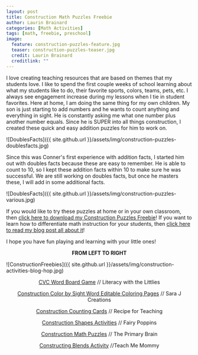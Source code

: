 ```yaml
---
layout: post
title: Construction Math Puzzles Freebie
author: Laurin Brainard
categories: [Math Activities]
tags: [math, freebie, preschool]
image:
  feature: construction-puzzles-feature.jpg
  teaser: construction-puzzles-teaser.jpg
  credit: Laurin Brainard
  creditlink: ""
---
```

I love creating teaching resources that are based on themes that my students love. I like to spend the first couple weeks of school learning about what my students like to do, their favorite sports, colors, teams, pets, etc. I always see engagement increase during my lessons when I tie in student favorites. Here at home, I am doing the same thing for my own children. My son is just starting to add numbers and he wants to count anything and everything in sight. He is constantly asking me what one number plus another number equals. Since he is SUPER into all things construction, I created these quick and easy addition puzzles for him to work on.  

![DoublesFacts]({{ site.github.url }}/assets/img/construction-puzzles-doublesfacts.jpg)

Since this was Conner's first experience with addition facts, I started him out with doubles facts because these are easy to remember. He is able to count to 10, so I kept these addition facts within 10 to make sure he was successful. We are still working on doubles facts, but once he masters these, I will add in some additional facts.

![DoublesFacts]({{ site.github.url }}/assets/img/construction-puzzles-various.jpg)

If you would like to try these puzzles at home or in your own classroom, then [click here to download my Construction Puzzles Freebie](https://drive.google.com/file/d/1ThE2ebOGnzZ6m0lG5qx6jyRE2sx6GRJY/view?usp=sharing)! If you want to learn how to differentiate math instruction for your students, then [click here to read my blog post all about it](https://theprimarybrain.com/math%20activities/2018/05/29/Differentiating-Math-Instruction)!

I hope you have fun playing and learning with your little ones! 

<p style="text-align: center;"><strong>FROM LEFT TO RIGHT</strong></p>

![ConstructionFreebies]({{ site.github.url }}/assets/img/construction-activities-blog-hop.jpg)

<p style="text-align: center;"><a href="https://literacywiththelittles.com/2019/10/15/free-cvc-word-board-game/?fbclid=IwAR1IvWemkmqB6Spai3G11T0PGlxxfmiDw6Fv8HVdQ37L1GCtxkLhDVLHDlY">CVC Word Board Game</a> // Literacy with the Littlies</p>

<p style="text-align: center;"><a href="http://www.sarajcreations.com/2019/10/construction-color-by-sight-word.html?fbclid=IwAR1IvWemkmqB6Spai3G11T0PGlxxfmiDw6Fv8HVdQ37L1GCtxkLhDVLHDlY ">Construction Color by Sight Word Editable Coloring Pages</a> // Sara J Creations</p>

<p style="text-align: center;"><a href="https://www.recipeforteaching.com/2019/10/construction-counting-cards.html?fbclid=IwAR2TaYoViT14HM0VFmWNpRrNuLSmMHh1N44g9RHoLPGrgBD7BqacVVS4crk">Construction Counting Cards</a> // Recipe for Teaching</p>

<p style="text-align: center;"><a href=" https://www.fairypoppins.com/constructing-shapes-activities/">Construction Shapes Activities</a> // Fairy Poppins </p>

<p style="text-align: center;"><a href="https://theprimarybrain.com/math%20activities/2019/10/17/Construction-Math-Puzzles/?fbclid=IwAR3IAn8KH6jBJyZYN0pO0znm5rQw8pAloNlRY2lhoFpFi8MK9eqUoEKQn64 ">Construction Math Puzzles</a> // The Primary Brain</p>

<p style="text-align: center;"><a href="https://www.teach-me-mommy.com/constructing-blends/?fbclid=IwAR2uC6SaiEIKYUb9QRdAYt6tmtEZsAiqYZ5gg4UZ_PUAQlW0Z4kLRv_7OjM">Constructing Blends Activity</a> //Teach Me Mommy</p>

<script>
  (function(w, d, t, s, n) {
    w.FlodeskObject = n;
    var fn = function() {
      (w[n].q = w[n].q || []).push(arguments);
    };
    w[n] = w[n] || fn;
    var f = d.getElementsByTagName(t)[0];
    var e = d.createElement(t);
    var h = '?v=' + new Date().getTime();
    e.async = true;
    e.src = s + h;
    f.parentNode.insertBefore(e, f);
  })(window, document, 'script', 'https://assets.flodesk.com/universal.js', 'fd');
  window.fd('form', {
    formId: '5d7fd38715f78a0010f2e414'
  });
</script>
